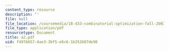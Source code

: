 ```yaml
---
content_type: resource
description: ''
file: null
file_location: /coursemedia/18-433-combinatorial-optimization-fall-2003/f49766574ae33bf5e6c61b252607de98_a2.pdf
file_type: application/pdf
resourcetype: Document
title: a2.pdf
uid: f4976657-4ae3-3bf5-e6c6-1b252607de98
---
```

